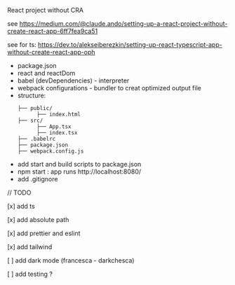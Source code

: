 React project without CRA

see https://medium.com/@claude.ando/setting-up-a-react-project-without-create-react-app-6ff7fea9ca51

see for ts: https://dev.to/alekseiberezkin/setting-up-react-typescript-app-without-create-react-app-oph
- package.json
- react and reactDom
- babel (devDependencies) - interpreter
- webpack configurations - bundler to creat optimized output file
- structure:
  ```
  ├── public/
        ├── index.html
  ├── src/
        ├── App.tsx
        ├── index.tsx
  ├── .babelrc
  ├── package.json
  ├── webpack.config.js
  ```
- add start and build scripts to package.json
- npm start : app runs http://localhost:8080/
- add .gitignore


// TODO

[x] add ts

[x] add absolute path

[x] add prettier and eslint

[x] add tailwind

[ ] add dark mode (francesca - darkchesca)

[ ] add testing ?